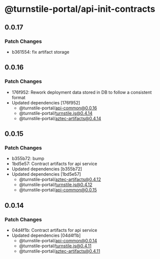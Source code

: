 # @turnstile-portal/api-init-contracts

## 0.0.17

### Patch Changes

- b361554: fix artifact storage

## 0.0.16

### Patch Changes

- 176f952: Rework deployment data stored in DB to follow a consistent format
- Updated dependencies [176f952]
  - @turnstile-portal/api-common@0.0.16
  - @turnstile-portal/turnstile.js@0.4.14
  - @turnstile-portal/aztec-artifacts@0.4.14

## 0.0.15

### Patch Changes

- b355b72: bump
- 1bd5e57: Contract artifacts for api service
- Updated dependencies [b355b72]
- Updated dependencies [1bd5e57]
  - @turnstile-portal/aztec-artifacts@0.4.12
  - @turnstile-portal/turnstile.js@0.4.12
  - @turnstile-portal/api-common@0.0.15

## 0.0.14

### Patch Changes

- 04d4f1b: Contract artifacts for api service
- Updated dependencies [04d4f1b]
  - @turnstile-portal/api-common@0.0.14
  - @turnstile-portal/turnstile.js@0.4.11
  - @turnstile-portal/aztec-artifacts@0.4.11
